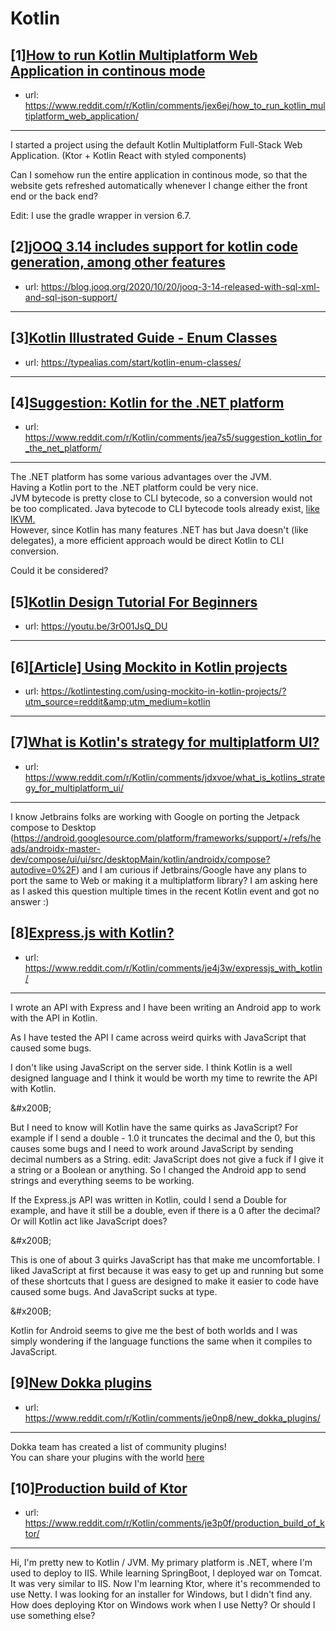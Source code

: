 # Kotlin
## [1][How to run Kotlin Multiplatform Web Application in continous mode](https://www.reddit.com/r/Kotlin/comments/jex6ej/how_to_run_kotlin_multiplatform_web_application/)
- url: https://www.reddit.com/r/Kotlin/comments/jex6ej/how_to_run_kotlin_multiplatform_web_application/
---
I started a project using the default Kotlin Multiplatform Full-Stack Web Application. (Ktor + Kotlin React with styled components)

Can I somehow run the entire application in continous mode, so that the website gets refreshed automatically whenever I change either the front end or the back end?

Edit: I use the gradle wrapper in version 6.7.
## [2][jOOQ 3.14 includes support for kotlin code generation, among other features](https://www.reddit.com/r/Kotlin/comments/jeortf/jooq_314_includes_support_for_kotlin_code/)
- url: https://blog.jooq.org/2020/10/20/jooq-3-14-released-with-sql-xml-and-sql-json-support/
---

## [3][Kotlin Illustrated Guide - Enum Classes](https://www.reddit.com/r/Kotlin/comments/jeo9up/kotlin_illustrated_guide_enum_classes/)
- url: https://typealias.com/start/kotlin-enum-classes/
---

## [4][Suggestion: Kotlin for the .NET platform](https://www.reddit.com/r/Kotlin/comments/jea7s5/suggestion_kotlin_for_the_net_platform/)
- url: https://www.reddit.com/r/Kotlin/comments/jea7s5/suggestion_kotlin_for_the_net_platform/
---
The .NET platform has some various advantages over the JVM.  
Having a Kotlin port to the .NET platform could be very nice.  
JVM bytecode is pretty close to CLI bytecode, so a conversion would not be too complicated. Java bytecode to CLI bytecode tools already exist, [like IKVM.](https://en.wikipedia.org/wiki/IKVM.NET)  
However, since Kotlin has many features .NET has but Java doesn't (like delegates), a more efficient approach would be direct Kotlin to CLI conversion. 

Could it be considered?
## [5][Kotlin Design Tutorial For Beginners](https://www.reddit.com/r/Kotlin/comments/jee92u/kotlin_design_tutorial_for_beginners/)
- url: https://youtu.be/3rO01JsQ_DU
---

## [6][[Article] Using Mockito in Kotlin projects](https://www.reddit.com/r/Kotlin/comments/jek8zj/article_using_mockito_in_kotlin_projects/)
- url: https://kotlintesting.com/using-mockito-in-kotlin-projects/?utm_source=reddit&amp;utm_medium=kotlin
---

## [7][What is Kotlin's strategy for multiplatform UI?](https://www.reddit.com/r/Kotlin/comments/jdxvoe/what_is_kotlins_strategy_for_multiplatform_ui/)
- url: https://www.reddit.com/r/Kotlin/comments/jdxvoe/what_is_kotlins_strategy_for_multiplatform_ui/
---
I know Jetbrains folks are working with Google on porting the Jetpack compose to Desktop (https://android.googlesource.com/platform/frameworks/support/+/refs/heads/androidx-master-dev/compose/ui/ui/src/desktopMain/kotlin/androidx/compose?autodive=0%2F) and I am curious if Jetbrains/Google have any plans to port the same to Web or making it a multiplatform library?  I am asking here as I asked this question multiple times in the recent Kotlin event and got no answer :)
## [8][Express.js with Kotlin?](https://www.reddit.com/r/Kotlin/comments/je4j3w/expressjs_with_kotlin/)
- url: https://www.reddit.com/r/Kotlin/comments/je4j3w/expressjs_with_kotlin/
---
I wrote an API with Express and I have been writing an Android app to work with the API in Kotlin.

As I have tested the API I came across weird quirks with JavaScript that caused some bugs.

I don't like using JavaScript on the server side. I think Kotlin is a well designed language and I think it would be worth my time to rewrite the API with Kotlin.

&amp;#x200B;

But I need to know will Kotlin have the same quirks as JavaScript? For example if I send a double - 1.0 it truncates the decimal and the 0, but this causes some bugs and I need to work around JavaScript by sending decimal numbers as a String. edit: JavaScript does not give a fuck if I give it a string or a Boolean or anything. So I changed the Android app to send strings and everything seems to be working.

If the Express.js API was written in Kotlin, could I send a Double for example, and have it still be a double, even if there is a 0 after the decimal? Or will Kotlin act like JavaScript does?

&amp;#x200B;

This is one of about 3 quirks JavaScript has that make me uncomfortable. I liked JavaScript at first because it was easy to get up and running but some of these shortcuts that I guess are designed to make it easier to code have caused some bugs. And JavaScript sucks at type.

&amp;#x200B;

Kotlin for Android seems to give me the best of both worlds and I was simply wondering if the language functions the same when it compiles to JavaScript.
## [9][New Dokka plugins](https://www.reddit.com/r/Kotlin/comments/je0np8/new_dokka_plugins/)
- url: https://www.reddit.com/r/Kotlin/comments/je0np8/new_dokka_plugins/
---
Dokka team has created a list of community plugins!  
You can share your plugins with the world [here](https://github.com/Kotlin/dokka/blob/master/docs/src/doc/docs/community/plugins-list.md)
## [10][Production build of Ktor](https://www.reddit.com/r/Kotlin/comments/je3p0f/production_build_of_ktor/)
- url: https://www.reddit.com/r/Kotlin/comments/je3p0f/production_build_of_ktor/
---
Hi, I'm pretty new to Kotlin / JVM. My primary platform is .NET, where I'm used to deploy to IIS. While learning SpringBoot, I deployed war on Tomcat. It was very similar to IIS. Now I'm learning Ktor, where it's recommended to use Netty. I was looking for an installer for Windows, but I didn't find any. How does deploying Ktor on Windows work when I use Netty? Or should I use something else?
